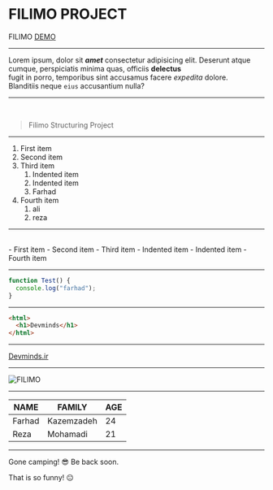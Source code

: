 # FILIMO PROJECT

FILIMO [DEMO](https://devmindsir.github.io/filimo/)

---

Lorem ipsum, dolor sit **_amet_** consectetur adipisicing elit. Deserunt atque cumque, perspiciatis minima quas, officiis **delectus**<br> fugit in porro, temporibus sint accusamus facere _expedita_ dolore.<br> Blanditiis neque `eius` accusantium nulla?

---

<br>

> Filimo Structuring Project
> <br>

---

1. First item
2. Second item
3. Third item
   1. Indented item
   2. Indented item
   3. Farhad
4. Fourth item
   1. ali
   2. reza

---

<br>
- First item
- Second item
- Third item
  - Indented item
  - Indented item
- Fourth item

---

```javascript
function Test() {
  console.log("farhad");
}
```

---

```html
<html>
  <h1>Devminds</h1>
</html>
```

---

[Devminds.ir](https://devminds.ir)

---

![FILIMO](https://jbstechinfo.com/wp-content/uploads/2023/08/JavaScript-Symbol.png)

---

| NAME   | FAMILY     | AGE |
| ------ | ---------- | --- |
| Farhad | Kazemzadeh | 24  |
| Reza   | Mohamadi   | 21  |

---

Gone camping! 😎 Be back soon.

That is so funny! 😐
